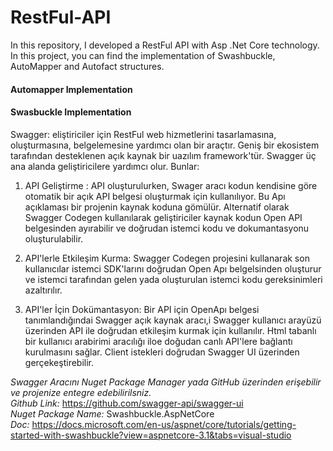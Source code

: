 # RestFul-API
In this repository, I developed a RestFul API with Asp .Net Core technology. In this project, you can find the implementation of Swashbuckle, AutoMapper and Autofact structures.

#### Automapper Implementation

#### Swasbuckle Implementation

Swagger: eliştiriciler için RestFul web hizmetlerini tasarlamasına, oluşturmasına, belgelemesine yardımcı olan bir araçtır. Geniş bir ekosistem tarafından desteklenen açık kaynak bir uazılım framework'tür. Swagger üç ana alanda geliştiricilere yardımcı olur. Bunlar:

1. API Geliştirme : API oluşturulurken, Swager aracı kodun kendisine göre otomatik bir açık API belgesi oluşturmak için kullanılıyor. Bu Apı açıklaması bir projenin kaynak koduna gömülür. Alternatif olarak Swagger Codegen kullanılarak geliştiriciler kaynak kodun Open API belgesinden ayırabilir ve doğrudan istemci kodu ve dokumantasyonu oluşturulabilir.

2. API'lerle Etkileşim Kurma: Swagger Codegen projesini kullanarak son kullanıcılar istemci SDK'larını doğrudan Open Apı belgelsinden oluşturur ve istemci tarafından gelen yada oluşturulan istemci kodu gereksinimleri azaltırılır.

3. API'ler İçin Dokümantasyon: Bir API için OpenApı belgesi tanımlandığındai Swagger açık kaynak aracı,i Swagger kullanıcı arayüzü üzerinden API ile doğrudan etkileşim kurmak için kullanılır. Html tabanlı bir kullanıcı arabirimi aracılığı iloe doğudan canlı API'lere bağlantı kurulmasını sağlar. Client istekleri doğrudan Swagger UI üzerinden gerçekeştirebilir.

*Swagger Aracını Nuget Package Manager yada GitHub üzerinden erişebilir ve projenize entegre edebilirilsniz.* <br>
*Github Link:* https://github.com/swagger-api/swagger-ui <br>
*Nuget Package Name:* Swashbuckle.AspNetCore <br>
*Doc:* https://docs.microsoft.com/en-us/aspnet/core/tutorials/getting-started-with-swashbuckle?view=aspnetcore-3.1&tabs=visual-studio <br>
